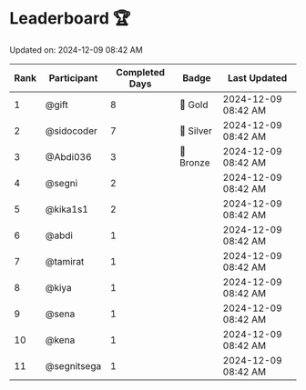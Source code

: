 # Leaderboard 🏆

Updated on: 2024-12-09 08:42 AM

| Rank | Participant       | Completed Days | Badge      | Last Updated         |
|------|-------------------|----------------|------------|----------------------|
| 1    | @gift             | 8              | 🏅 Gold     | 2024-12-09 08:42 AM |
| 2    | @sidocoder        | 7              | 🥈 Silver   | 2024-12-09 08:42 AM |
| 3    | @Abdi036          | 3              | 🥉 Bronze   | 2024-12-09 08:42 AM |
| 4    | @segni            | 2              |            | 2024-12-09 08:42 AM |
| 5    | @kika1s1          | 2              |            | 2024-12-09 08:42 AM |
| 6    | @abdi             | 1              |            | 2024-12-09 08:42 AM |
| 7    | @tamirat          | 1              |            | 2024-12-09 08:42 AM |
| 8    | @kiya             | 1              |            | 2024-12-09 08:42 AM |
| 9    | @sena             | 1              |            | 2024-12-09 08:42 AM |
| 10   | @kena             | 1              |            | 2024-12-09 08:42 AM |
| 11   | @segnitsega       | 1              |            | 2024-12-09 08:42 AM |

